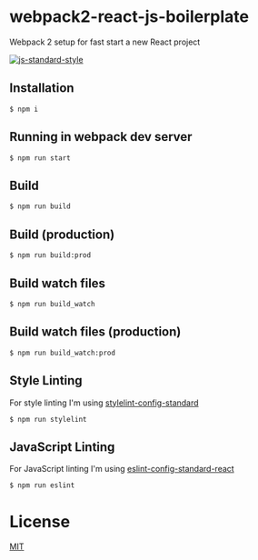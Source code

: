 # webpack2-react-js-boilerplate
Webpack 2 setup for fast start a new React project

[![js-standard-style](https://cdn.rawgit.com/feross/standard/master/badge.svg)](http://standardjs.com)

## Installation

```
$ npm i
```

## Running in webpack dev server

```
$ npm run start
```

## Build

```
$ npm run build
```

## Build (production)

```
$ npm run build:prod
```

## Build watch files

```
$ npm run build_watch
```

## Build watch files (production)

```
$ npm run build_watch:prod
```

## Style Linting

For style linting I'm using [stylelint-config-standard](https://github.com/stylelint/stylelint-config-standard)

```
$ npm run stylelint
```

## JavaScript Linting

For JavaScript linting I'm using [eslint-config-standard-react](https://github.com/feross/eslint-config-standard-react)

```
$ npm run eslint
```

# License

[MIT](License.md)